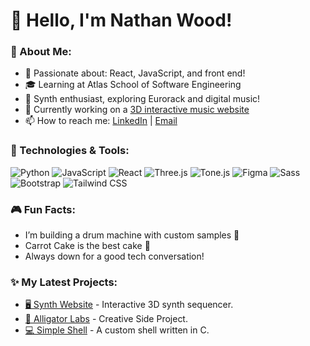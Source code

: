# 👋 Hello, I'm Nathan Wood!

### 🚀 About Me:
- 🧠 Passionate about: React, JavaScript, and front end!
- 🎓 Learning at Atlas School of Software Engineering
- 🎹 Synth enthusiast, exploring Eurorack and digital music!
- 🌱 Currently working on a [3D interactive music website](https://github.com/natewood2/the-synth-website)
- 📫 How to reach me: [LinkedIn](https://www.linkedin.com/in/nryanwood/) | [Email](mailto:nathanwood.sfg@gmail.com)
  
### 🔧 Technologies & Tools:
![Python](https://img.shields.io/badge/-Python-333?style=flat-square&logo=python&logoColor=ffdd54)
![JavaScript](https://img.shields.io/badge/-JavaScript-333?style=flat-square&logo=javascript)
![React](https://img.shields.io/badge/-React-333?style=flat-square&logo=react)
![Three.js](https://img.shields.io/badge/-Three.js-333?style=flat-square&logo=three.js)
![Tone.js](https://img.shields.io/badge/-Tone.js-333?style=flat-square&logo=audio)
![Figma](https://img.shields.io/badge/-Figma-333?style=flat-square&logo=figma&logoColor=F24E1E)
![Sass](https://img.shields.io/badge/-Sass-333?style=flat-square&logo=sass&logoColor=CC6699)
![Bootstrap](https://img.shields.io/badge/-Bootstrap-333?style=flat-square&logo=bootstrap&logoColor=563D7C)
![Tailwind CSS](https://img.shields.io/badge/-TailwindCSS-333?style=flat-square&logo=tailwind-css&logoColor=38B2AC)
  
### 🎮 Fun Facts:
- I’m building a drum machine with custom samples 🥁
- Carrot Cake is the best cake 🥕
- Always down for a good tech conversation!

### ✨ My Latest Projects:
- [🖥 Synth Website](https://thesynthwebsite.com) - Interactive 3D synth sequencer.
- [🧪 Alligator Labs](https://alligatorlabs.xyz) - Creative Side Project.
- [💻 Simple Shell](https://github.com/natewood2/simple_shell) - A custom shell written in C.
